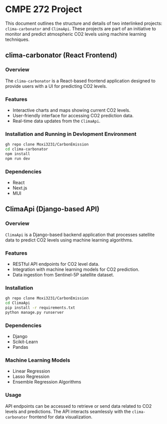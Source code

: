 
# CMPE 272 Project

This document outlines the structure and details of two interlinked projects: `clima-carbonator` and `ClimaApi`. These projects are part of an initiative to monitor and predict atmospheric CO2 levels using machine learning techniques.

## clima-carbonator (React Frontend)

### Overview
The `clima-carbonator` is a React-based frontend application designed to provide users with a UI for predicting  CO2 levels. 

### Features
- Interactive charts and maps showing current CO2 levels.
- User-friendly interface for accessing CO2 prediction data.
- Real-time data updates from the `ClimaApi`.

### Installation and Running in Devlopment Environment
```bash
gh repo clone Moxi3231/CarbonEmission
cd clima-carbonator
npm install
npm run dev 
```

### Dependencies
- React
- Next.js
- MUI
## ClimaApi (Django-based API)

### Overview
`ClimaApi` is a Django-based backend application that processes satellite data to predict CO2 levels using machine learning algorithms.

### Features
- RESTful API endpoints for CO2 level data.
- Integration with machine learning models for CO2 prediction.
- Data ingestion from Sentinel-5P satellite dataset.

### Installation
```bash
gh repo clone Moxi3231/CarbonEmission
cd ClimaApi
pip install -r requirements.txt
python manage.py runserver
```

### Dependencies
- Django
- Scikit-Learn
- Pandas

### Machine Learning Models
- Linear Regression
- Lasso Regression
- Ensemble Regression Algorithms

### Usage
API endpoints can be accessed to retrieve or send data related to CO2 levels and predictions. The API interacts seamlessly with the `clima-carbonator` frontend for data visualization.
